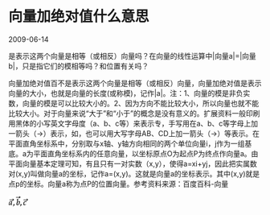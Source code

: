 # 向量加绝对值什么意思
2009-06-14


是表示这两个向量是相等（或相反）向量吗？在向量的线性运算中|向量a|=|向量b|，只是指它们的模相等吗？和位置有关吗？


向量加绝对值百不是表示这两个向量是相等（或相反）向量，向量加绝对值是表示向量的大小，也就是向量的长度(或称模)，记作|a|。注：1、向量的模是非负实数，向量的模是可以比较大小的。2、因为方向不能比较大小，所以向量也就不能比较大小。对于向量来说“大于”和“小于”的概念是没有意义的。扩展资料一般印刷用黑体的小写英文字母度（a、b、c等）来表示专，手写用在a、b、c等字母上加一箭头（→）表示，如，也可以用大写字母AB、CD上加一箭头（→）等表示。在平面直角坐标系中，分别取与x轴、y轴方向相同的两个单位向量i，j作为一组基底。a为平面直角坐标系内的任意向量，以坐标原点O为起点P为终点作向量a。由平面向量基本定理可知，有且只有一对实数（x,y），使得a=xi+yj，因此把实属数对(x,y)叫做向量a的坐标，记作a=(x,y)。这就是向量a的坐标表示。其中(x,y)就是点p的坐标。向量a称为点P的位置向量。参考资料来源：百度百科-向量

![](f636afc379310a55e90b7924b94543a982261036.png)

